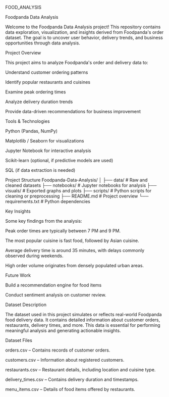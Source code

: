 FOOD_ANALYSIS

Foodpanda Data Analysis

Welcome to the Foodpanda Data Analysis project! This repository contains data exploration, visualization, and insights derived from Foodpanda's order dataset. The goal is to uncover user behavior, delivery trends, and business opportunities through data analysis.

Project Overview

This project aims to analyze Foodpanda's order and delivery data to:

Understand customer ordering patterns

Identify popular restaurants and cuisines

Examine peak ordering times

Analyze delivery duration trends

Provide data-driven recommendations for business improvement

Tools & Technologies

Python (Pandas, NumPy)

Matplotlib / Seaborn for visualizations

Jupyter Notebook for interactive analysis

Scikit-learn (optional, if predictive models are used)

SQL (if data extraction is needed)

Project Structure
Foodpanda-Data-Analysis/
│
├── data/                   # Raw and cleaned datasets
├── notebooks/              # Jupyter notebooks for analysis
├── visuals/                # Exported graphs and plots
├── scripts/                # Python scripts for cleaning or preprocessing
├── README.md               # Project overview
└── requirements.txt        # Python dependencies

Key Insights

Some key findings from the analysis:

Peak order times are typically between 7 PM and 9 PM.

The most popular cuisine is fast food, followed by Asian cuisine.

Average delivery time is around 35 minutes, with delays commonly observed during weekends.

High order volume originates from densely populated urban areas.

Future Work

Build a recommendation engine for food items

Conduct sentiment analysis on customer review.

 Dataset Description

The dataset used in this project simulates or reflects real-world Foodpanda food delivery data. It contains detailed information about customer orders, restaurants, delivery times, and more. This data is essential for performing meaningful analysis and generating actionable insights.

 Dataset Files

orders.csv – Contains records of customer orders.

customers.csv – Information about registered customers.

restaurants.csv – Restaurant details, including location and cuisine type.

delivery_times.csv – Contains delivery duration and timestamps.

menu_items.csv – Details of food items offered by restaurants.
